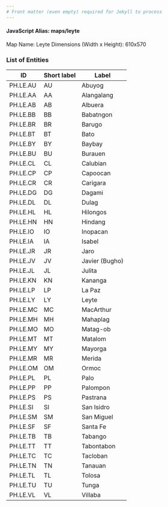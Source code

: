 ```yaml
---
# Front matter (even empty) required for Jekyll to process
---
```


#### JavaScript Alias: maps/leyte

Map Name: Leyte
Dimensions (Width x Height): 610x570





### List of Entities

ID | Short label | Label
---|---|---|
PH.LE.AU | AU | Abuyog
PH.LE.AA | AA | Alangalang
PH.LE.AB | AB | Albuera
PH.LE.BB | BB | Babatngon
PH.LE.BR | BR | Barugo
PH.LE.BT | BT | Bato
PH.LE.BY | BY | Baybay
PH.LE.BU | BU | Burauen
PH.LE.CL | CL | Calubian
PH.LE.CP | CP | Capoocan
PH.LE.CR | CR | Carigara
PH.LE.DG | DG | Dagami
PH.LE.DL | DL | Dulag
PH.LE.HL | HL | Hilongos
PH.LE.HN | HN | Hindang
PH.LE.IO | IO | Inopacan
PH.LE.IA | IA | Isabel
PH.LE.JR | JR | Jaro
PH.LE.JV | JV | Javier (Bugho)
PH.LE.JL | JL | Julita
PH.LE.KN | KN | Kananga
PH.LE.LP | LP | La Paz
PH.LE.LY | LY | Leyte
PH.LE.MC | MC | MacArthur
PH.LE.MH | MH | Mahaplag
PH.LE.MO | MO | Matag-ob
PH.LE.MT | MT | Matalom
PH.LE.MY | MY | Mayorga
PH.LE.MR | MR | Merida
PH.LE.OM | OM | Ormoc
PH.LE.PL | PL | Palo
PH.LE.PP | PP | Palompon
PH.LE.PS | PS | Pastrana
PH.LE.SI | SI | San Isidro
PH.LE.SM | SM | San Miguel
PH.LE.SF | SF | Santa Fe
PH.LE.TB | TB | Tabango
PH.LE.TT | TT | Tabontabon
PH.LE.TC | TC | Tacloban
PH.LE.TN | TN | Tanauan
PH.LE.TL | TL | Tolosa
PH.LE.TU | TU | Tunga
PH.LE.VL | VL | Villaba